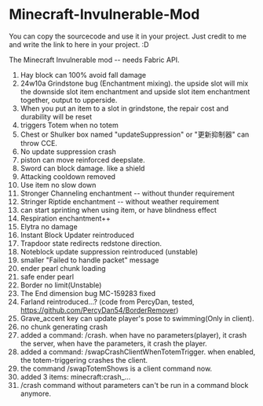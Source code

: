 # Minecraft-Invulnerable-Mod

You can copy the sourcecode and use it in your project. Just credit to me and write the link to here in your project. :D

The Minecraft Invulnerable mod -- needs Fabric API.

1. Hay block can 100% avoid fall damage
2. 24w10a Grindstone bug (Enchantment mixing). the upside slot will mix the downside slot item enchantment and upside slot item enchantment together, output to upperside.
3. When you put an item to a slot in grindstone, the repair cost and durability will be reset
4. triggers Totem when no totem
5. Chest or Shulker box  named "updateSuppression" or "更新抑制器" can throw CCE.
6. No update suppression crash
7. piston can move reinforced deepslate.
8. Sword can block damage. like a shield
9. Attacking cooldown removed
10. Use item no slow down
11. Stronger Channeling enchantment -- without thunder requirement
12. Stringer Riptide enchantment -- without weather requirement
13. can start sprinting when using item, or have blindness effect
14. Respiration enchantment++
15. Elytra no damage
16. Instant Block Updater reintroduced
17. Trapdoor state redirects redstone direction.
18. Noteblock update suppression reintroduced (unstable)
19. smaller "Failed to handle packet" message
20. ender pearl chunk loading
21. safe ender pearl
22. Border no limit(Unstable)
23. The End dimension bug MC-159283 fixed
24. Farland reintroduced...? (code from PercyDan, tested, https://github.com/PercyDan54/BorderRemover)
25. Grave_accent key can update player's pose to swimming(Only in client).
26. no chunk generating crash
27. added a command: /crash. when have no parameters(player), it crash the server, when have the parameters, it crash the player.
28. added a command: /swapCrashClientWhenTotemTrigger. when enabled, the totem-triggering crashes the client.
29. the command /swapTotemShows is a client command now.
30. added 3 items: minecraft:crash_...
31. /crash command without parameters can't be run in a command block anymore.
